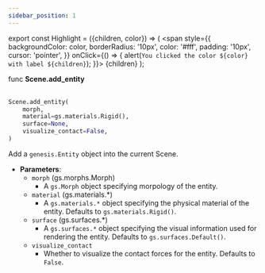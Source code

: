 ```yaml
---
sidebar_position: 1
---
```


<!-- # `Scene.add_entity` -->

export const Highlight = ({children, color}) => (
  <span
    style={{
      backgroundColor: color,
      borderRadius: '10px',
      color: '#fff',
      padding: '10px',
      cursor: 'pointer',
    }}
    onClick={() => {
      alert(`You clicked the color ${color} with label ${children}`);
    }}>
    {children}
  </span>
);

<Highlight color="#79a2db">func **Scene.add_entity**</Highlight>
<br />
<br />

```python
Scene.add_entity(
    morph,
    material=gs.materials.Rigid(),
    surface=None,
    visualize_contact=False,
)
```

Add a `genesis.Entity` object into the current Scene.

- **Parameters**:
  - `morph` (gs.morphs.Morph)
    - A `gs.Morph` object specifying morpology of the entity.
  - `material` (gs.materials.*)
    - A `gs.materials.*` object specifying the physical material of the entity. Defaults to `gs.materials.Rigid()`.
  - `surface` (gs.surfaces.*) 
    - A `gs.surfaces.*` object specifying the visual information used for rendering the entity. Defaults to `gs.surfaces.Default()`.
  - `visualize_contact`
    - Whether to visualize the contact forces for the entity. Defaults to `False`.